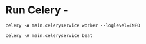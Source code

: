# Run Celery -
`celery -A main.celeryservice worker --loglevel=INFO `

`celery -A main.celeryservice beat`

